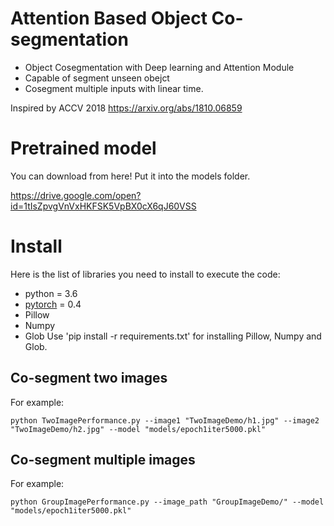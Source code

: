 # Attention Based Object Co-segmentation

  - Object Cosegmentation with Deep learning and Attention Module
  - Capable of segment unseen obejct
  - Cosegment multiple inputs with linear time.
 
 Inspired by ACCV 2018
 https://arxiv.org/abs/1810.06859
 

# Pretrained model
You can download from here! Put it into the models folder.

https://drive.google.com/open?id=1tIsZpvgVnVxHKFSK5VpBX0cX6qJ60VSS


# Install

Here is the list of libraries you need to install to execute the code:
- python = 3.6
- [pytorch](http://pytorch.org/) = 0.4
- Pillow
- Numpy
- Glob
Use 'pip install -r requirements.txt' for installing Pillow, Numpy and Glob. 

## Co-segment two images
For example:
```
python TwoImagePerformance.py --image1 "TwoImageDemo/h1.jpg" --image2 "TwoImageDemo/h2.jpg" --model "models/epoch1iter5000.pkl"
```

## Co-segment multiple images
For example:
```
python GroupImagePerformance.py --image_path "GroupImageDemo/" --model "models/epoch1iter5000.pkl"
```
